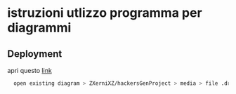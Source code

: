
# istruzioni utlizzo programma per diagrammi




## Deployment

apri questo [link](https://app.diagrams.net/)

```bash
  open existing diagram > ZXerniXZ/hackersGenProject > media > file .drawio
```

